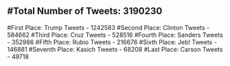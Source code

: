 #Total Number of Tweets: 3190230 
---
#First Place: Trump Tweets - 1242583
#Second Place: Clinton Tweets - 584662
#Third Place: Cruz Tweets - 528516
#Fourth Place: Sanders Tweets - 352986
#Fifth Place: Rubio Tweets - 216676
#Sixth Place: Jeb! Tweets - 146881
#Seventh Place: Kasich Tweets - 68208
#Last Place: Carson Tweets - 49718
